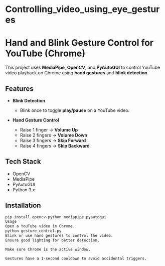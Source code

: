 # Controlling_video_using_eye_gestures
# Hand and Blink Gesture Control for YouTube (Chrome)

This project uses **MediaPipe**, **OpenCV**, and **PyAutoGUI** to control YouTube video playback on Chrome using **hand gestures** and **blink detection**.

## Features

- **Blink Detection**
  - Blink once to toggle **play/pause** on a YouTube video.
  
- **Hand Gesture Control**
  - Raise 1 finger → **Volume Up**
  - Raise 2 fingers → **Volume Down**
  - Raise 3 fingers → **Skip Forward**
  - Raise 4 fingers → **Skip Backward**

## Tech Stack

- OpenCV
- MediaPipe
- PyAutoGUI
- Python 3.x

## Installation

```bash
pip install opencv-python mediapipe pyautogui
Usage
Open a YouTube video in Chrome.
python gesture_control.py
Blink or use hand gestures to control the video.
Ensure good lighting for better detection.

Make sure Chrome is the active window.

Gestures have a 1-second cooldown to avoid accidental triggers.
